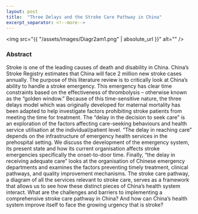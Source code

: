 ```yaml
---
layout: post
title:  "Three Delays and the Stroke Care Pathway in China"
excerpt_separator: <!--more-->
---
```

<span class="image fit"><img src="{{ "/assets/images/Diagr2am1.png" | absolute_url }}" alt="" /></span>
<!--more-->
<h3>Abstract</h3>
<p>Stroke is one of the leading causes of death and disability in China.<!--more--> China’s Stroke Registry estimates that China will face 2 million new stroke cases annually. The purpose of this literature review is to critically look at China’s ability to handle a stroke emergency. This emergency has clear time constraints based on the effectiveness of thrombolysis – otherwise known as the “golden window.” Because of this time-sensitive nature, the three delays model which was originally developed for maternal mortality has been adapted to help investigate factors prohibiting stroke patients from meeting the time for treatment. The “delay in the decision to seek care” is an exploration of the factors affecting care-seeking behaviours and health service utilisation at the individual/patient level. “The delay in reaching care” depends on the infrastructure of emergency health services in the prehospital setting. We discuss the development of the emergency system, its present state and how its current organisation affects stroke emergencies specifically the onset-to-door time. Finally, “the delay in receiving adequate care” looks at the organisation of Chinese emergency departments and examines the factors preventing timely treatment, clinical pathways, and quality improvement mechanisms. The stroke care pathway, a diagram of all the services relevant to stroke care, serves as a framework that allows us to see how these distinct pieces of China’s health system interact. What are the challenges and barriers to implementing a comprehensive stroke care pathway in China? And how can China’s health system improve itself to face the growing urgency that is stroke?</p>
